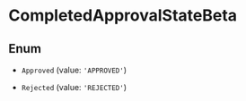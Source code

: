 # CompletedApprovalStateBeta

## Enum


* `Approved` (value: `'APPROVED'`)

* `Rejected` (value: `'REJECTED'`)

